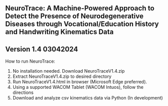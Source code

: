 ## NeuroTrace: A Machine-Powered Approach to Detect the Presence of Neurodegenerative Diseases through Vocational/Education History and Handwriting Kinematics Data
## Version 1.4 03042024

How to run NeuroTrace: 
1. No installation needed. Download NeuroTraceV1.4.zip
2. Extract NeuroTraceV1.4.zip to desired directory
3. Run NeuroTraceV1.4.html in browser (Microsoft Edge preferred).
4. Using a supported WACOM Tablet (WACOM Intuos), follow the directions
5. Download and analyze csv kinematics data via Python (In development)
